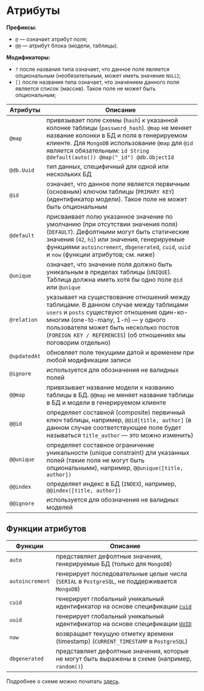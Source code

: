 # Атрибуты

**Префиксы:**

- `@` — означает атрибут поля;
- `@@` — атрибут блока (модели, таблицы).

**Модификаторы:**

- `?` после названия типа означает, что данное поле является опциональным (необязательным, может иметь значение `NULL`);
- `[]` после названия типа означает, что значением данного поля является список (массив). Такое поле не может быть
  опциональным;

| Атрибуты     | Описание                                                                                                                                                                                                                                                                              |
|--------------|---------------------------------------------------------------------------------------------------------------------------------------------------------------------------------------------------------------------------------------------------------------------------------------|
| `@map`       | привязывает поле схемы (`hash`) к указанной колонке таблицы (`password_hash`). `@map` не меняет название колонки в БД и поля в генерируемом клиенте. Для `MongoDB` использование `@map` для `@id` является обязательным: `id String @default(auto()) @map("_id") @db.ObjectId`        |
| `@db.Uuid`   | тип данных, специфичный для одной или нескольких БД                                                                                                                                                                                                                                   |
| `@id`        | означает, что данное поле является первичным (основным) ключом таблицы (`PRIMARY KEY`) (идентификатор модели). Такое поле не может быть опциональным                                                                                                                                  |
| `@default`   | присваивает полю указанное значение по умолчанию (при отсутствии значения поля) (`DEFAULT`). Дефолтными могут быть статические значения (`42`, `hi`) или значения, генерируемые функциями `autoincrement`, `dbgenerated`, `cuid`, `uuid` и `now` (функции атрибутов; см. ниже)        |
| `@unique`    | означает, что значение поля должно быть уникальным в пределах таблицы (`UNIQUE`). Таблица должна иметь хотя бы одно поле `@id` или `@unique`                                                                                                                                          |
| `@relation`  | указывает на существование отношений между таблицами. В данном случае между таблицами `users` и `posts` существуют отношения один-ко-многим (one-to-many, 1-n) — у одного пользователя может быть несколько постов (`FOREIGN KEY / REFERENCES`) (об отношениях мы поговорим отдельно) |
| `@updatedAt` | обновляет поле текущими датой и временем при любой модификации записи                                                                                                                                                                                                                 |
| `@ignore`    | используется для обозначения не валидных полей                                                                                                                                                                                                                                        |
| `@@map`      | привязывает название модели к названию таблицы в БД. `@@map` не меняет название таблицы в БД и модели в генерируемом клиенте                                                                                                                                                          |
| `@@id`       | определяет составной (composite) первичный ключ таблицы, например, `@@id[title, author]` (в данном случае соответствующее поле будет называться `title_author` — это можно изменить)                                                                                                  |
| `@@unique`   | определяет составное ограничение уникальности (unique constraint) для указанных полей (такие поля не могут быть опциональными), например, `@@unique([title, author])`                                                                                                                 |
| `@@index`    | определяет индекс в БД (`INDEX`), например, `@@index([title, author])`                                                                                                                                                                                                                |
| `@@ignore`   | используется для обозначения не валидных моделей                                                                                                                                                                                                                                      |

## Функции атрибутов

| Функции         | Описание                                                                                                            |
|-----------------|---------------------------------------------------------------------------------------------------------------------|
| `auto`          | представляет дефолтные значения, генерируемые БД (только для `MongoDB`)                                             |
| `autoincrement` | генерирует последовательные целые числа (`SERIAL` в `PostgreSQL`, не поддерживается `MongoDB`)                      |
| `cuid`          | генерирует глобальный уникальный идентификатор на основе спецификации [`cuid`](https://github.com/ericelliott/cuid) |
| `uuid`          | генерирует глобальный уникальный идентификатор на основе спецификации [`UUID`](https://ru.wikipedia.org/wiki/UUID)  |
| `now`           | возвращает текущую отметку времени (timestamp) (`CURRENT_TIMESTAMP` в `PostgreSQL`)                                 |
| `dbgenerated`   | представляет дефолтные значения, которые не могут быть выражены в схеме (например, `random()`)                      |

Подробнее о схеме можно почитать [здесь](https://www.prisma.io/docs/reference/api-reference/prisma-schema-reference).
